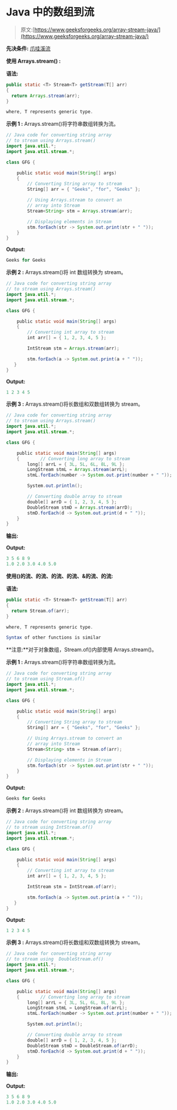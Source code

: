 # Java 中的数组到流

> 原文:[https://www.geeksforgeeks.org/array-stream-java/](https://www.geeksforgeeks.org/array-stream-java/)

**先决条件:** [爪哇溪流](https://www.geeksforgeeks.org/stream-in-java/)

**使用 Arrays.stream() :**

**语法:**

```java
public static <T> Stream<T> getStream(T[] arr)
{
  return Arrays.stream(arr);
}

where, T represents generic type.

```

**示例 1 :** Arrays.stream()将字符串数组转换为流。

```java
// Java code for converting string array
// to stream using Arrays.stream()
import java.util.*;
import java.util.stream.*;

class GFG {

    public static void main(String[] args)
    {
        // Converting String array to stream
        String[] arr = { "Geeks", "for", "Geeks" };

        // Using Arrays.stream to convert an
        // array into Stream
        Stream<String> stm = Arrays.stream(arr);

        // Displaying elements in Stream
        stm.forEach(str -> System.out.print(str + " ")); 
    }
}
```

**Output:**

```java
Geeks for Geeks 

```

**示例 2 :** Arrays.stream()将 int 数组转换为 stream。

```java
// Java code for converting string array
// to stream using Arrays.stream()
import java.util.*;
import java.util.stream.*;

class GFG {

    public static void main(String[] args)
    {
        // Converting int array to stream
        int arr[] = { 1, 2, 3, 4, 5 };

        IntStream stm = Arrays.stream(arr);

        stm.forEach(a -> System.out.print(a + " "));
   }
}
```

**Output:**

```java
1 2 3 4 5 

```

**示例 3 :** Arrays.stream()将长数组和双数组转换为 stream。

```java
// Java code for converting string array
// to stream using Arrays.stream()
import java.util.*;
import java.util.stream.*;

class GFG {

    public static void main(String[] args)
    {        // Converting long array to stream
        long[] arrL = { 3L, 5L, 6L, 8L, 9L };
        LongStream stmL = Arrays.stream(arrL);
        stmL.forEach(number -> System.out.print(number + " "));

        System.out.println();

        // Converting double array to stream
        double[] arrD = { 1, 2, 3, 4, 5 };
        DoubleStream stmD = Arrays.stream(arrD);
        stmD.forEach(d -> System.out.print(d + " "));
    }
}
```

**输出:**

**Output:**

```java
3 5 6 8 9 
1.0 2.0 3.0 4.0 5.0 

```

**使用()的流、的流、的流、的流、&的流、的流:**

**语法:**

```java
public static <T> Stream<T> getStream(T[] arr)
{
  return Stream.of(arr);
}

where, T represents generic type.

Syntax of other functions is similar

```

**注意:**对于对象数组，Stream.of()内部使用 Arrays.stream()。

**示例 1 :** Arrays.stream()将字符串数组转换为流。

```java
// Java code for converting string array
// to stream using Stream.of()
import java.util.*;
import java.util.stream.*;

class GFG {

    public static void main(String[] args)
    {
        // Converting String array to stream
        String[] arr = { "Geeks", "for", "Geeks" };

        // Using Arrays.stream to convert an
        // array into Stream
        Stream<String> stm = Stream.of(arr);

        // Displaying elements in Stream
        stm.forEach(str -> System.out.print(str + " ")); 
    }
}
```

**Output:**

```java
Geeks for Geeks 

```

**示例 2 :** Arrays.stream()将 int 数组转换为 stream。

```java
// Java code for converting string array
// to stream using IntStream.of()
import java.util.*;
import java.util.stream.*;

class GFG {

    public static void main(String[] args)
    {
        // Converting int array to stream
        int arr[] = { 1, 2, 3, 4, 5 };

        IntStream stm = IntStream.of(arr);

        stm.forEach(a -> System.out.print(a + " "));
   }
}
```

**Output:**

```java
1 2 3 4 5 

```

**示例 3 :** Arrays.stream()将长数组和双数组转换为 stream。

```java
// Java code for converting string array
// to stream using  DoubleStream.of()
import java.util.*;
import java.util.stream.*;

class GFG {

    public static void main(String[] args)
    {        // Converting long array to stream
        long[] arrL = { 3L, 5L, 6L, 8L, 9L };
        LongStream stmL = LongStream.of(arrL);
        stmL.forEach(number -> System.out.print(number + " "));

        System.out.println();

        // Converting double array to stream
        double[] arrD = { 1, 2, 3, 4, 5 };
        DoubleStream stmD = DoubleStream.of(arrD);
        stmD.forEach(d -> System.out.print(d + " "));
    }
}
```

**输出:**

**Output:**

```java
3 5 6 8 9 
1.0 2.0 3.0 4.0 5.0 

```